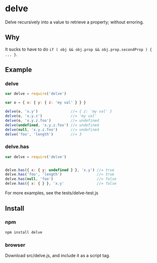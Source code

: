 # delve

Delve recursively into a value to retrieve a property; without erroring.

## Why

It sucks to have to do `if ( obj && obj.prop && obj.prop.secondProp ) { ... }`.

## Example

### delve

```javascript
var delve = require('delve')

var o = { x: { y: { z: 'my val' } } }

delve(o, 'x.y')               //= { z: 'my val' }
delve(o, 'x.y.z')             //= 'my val'
delve(o, 'x.y.z.foo')         //= undefined
delve(undefined, 'x.y.z.foo') //= undefined
delve(null, 'x.y.z.foo')      //= undefined
delve('foo', 'length')        //= 3
```
### delve.has

```javascript
var delve = require('delve')


delve.has({ x: { y: undefined } }, 'x.y') //= true
delve.has('foo', 'length')                //= true
delve.has(null, 'foo')                    //= false
delve.has({ x: { } }, 'x.y'               //= false

```

For more examples, see the tests/delve-test.js

## Install

### npm

```bash
npm install delve
```

### browser

Download src/delve.js, and include it as a script tag.
